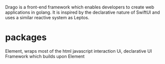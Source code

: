 Drago is a front-end framework which enables developers to create web applications in golang. It is inspired by the declarative nature of SwiftUI and uses a similar reactive system as Leptos.

# packages
Element, wraps most of the html javascript interaction
Ui, declarative UI Framework which builds upon Element